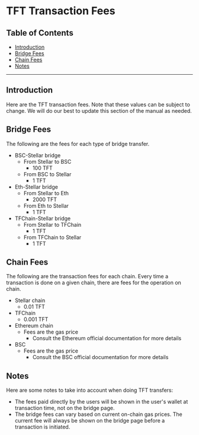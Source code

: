 <h1> TFT Transaction Fees</h1>

<h2>Table of Contents</h2>

- [Introduction](#introduction)
- [Bridge Fees](#bridge-fees)
- [Chain Fees](#chain-fees)
- [Notes](#notes)

***

## Introduction

Here are the TFT transaction fees. Note that these values can be subject to change. We will do our best to update this section of the manual as needed.

## Bridge Fees

The following are the fees for each type of bridge transfer.

- BSC-Stellar bridge
  - From Stellar to BSC
    - 100 TFT
  - From BSC to Stellar
    - 1 TFT
- Eth-Stellar bridge
  - From Stellar to Eth
    - 2000 TFT
  - From Eth to Stellar
    - 1 TFT
- TFChain-Stellar bridge
  - From Stellar to TFChain
    - 1 TFT
  - From TFChain to Stellar
    - 1 TFT

## Chain Fees

The following are the transaction fees for each chain. Every time a transaction is done on a given chain, there are fees for the operation on chain.

- Stellar chain
    - 0.01 TFT
- TFChain
  - 0.001 TFT
- Ethereum chain
  - Fees are the gas price
    - Consult the Ethereum official documentation for more details
- BSC
  - Fees are the gas price
    - Consult the BSC official documentation for more details

## Notes

Here are some notes to take into account when doing TFT transfers:

* The fees paid directly by the users will be shown in the user's wallet at transaction time, not on the bridge page.
* The bridge fees can vary based on current on-chain gas prices. The current fee will always be shown on the bridge page before a transaction is initiated.